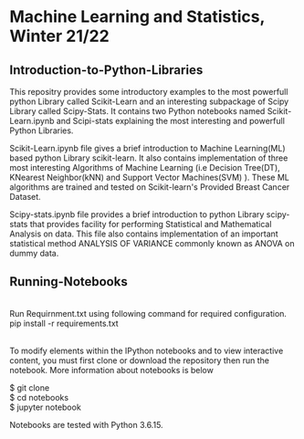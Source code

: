 # Machine Learning and Statistics, Winter 21/22

## Introduction-to-Python-Libraries
This repositry provides some introductory examples to the most powerfull python Library called Scikit-Learn and an interesting subpackage of Scipy Library called Scipy-Stats.
It contains two Python notebooks named Scikit-Learn.ipynb and Scipi-stats explaining the most interesting and powerfull Python Libraries. 

Scikit-Learn.ipynb file gives a brief introduction to Machine Learning(ML) based python Library scikit-learn. It also contains implementation of three most interesting Algorithms of Machine Learning (i.e Decision Tree(DT), KNearest Neighbor(kNN) and Support Vector Machines(SVM) ). 
These ML algorithms are trained and tested on Scikit-learn's Provided Breast Cancer Dataset.

Scipy-stats.ipynb file provides a brief introduction to python Library scipy-stats that provides facility for performing Statistical and Mathematical Analysis on data. This file also contains implementation of an important statistical method ANALYSIS OF VARIANCE commonly known as ANOVA on dummy data.


## Running-Notebooks
<br/>
Run Requirnment.txt using following command for required configuration. <br />
pip install -r requirements.txt <br/>
<br/>

To modify elements within the IPython notebooks and to view interactive content, you must first clone or download the repository then run the notebook. More information about notebooks is below  <br />

$ git clone <AAD PATH OF YOUR GITHUB REPOSITRY> <br />
$ cd notebooks  <br />
$ jupyter notebook  <br />

Notebooks are tested with Python 3.6.15.
